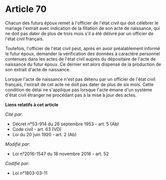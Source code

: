 # Article 70

Chacun des futurs époux remet à l'officier de l'état civil qui doit célébrer le mariage l'extrait avec indication de la
filiation de son acte de naissance, qui ne doit pas dater de plus de trois mois s'il a été délivré par un officier de l'état
civil français.

Toutefois, l'officier de l'état civil peut, après en avoir préalablement informé le futur époux, demander la vérification des
données à caractère personnel contenues dans les actes de l'état civil auprès du dépositaire de l'acte de naissance du futur
époux. Ce dernier est alors dispensé de la production de son extrait d'acte de naissance.

Lorsque l'acte de naissance n'est pas détenu par un officier de l'état civil français, l'extrait de cet acte ne doit pas
dater de plus de six mois. Cette condition de délai ne s'applique pas lorsque l'acte émane d'un système d'état civil étranger
ne procédant pas à la mise à jour des actes.

**Liens relatifs à cet article**

_Cité par_:

  - Décret n°53-914 du 26 septembre 1953 - art. 5 (Ab)
  - Code civil - art. 63 (VD)
  - Loi du 20 juin 1920 - art. 2 (Ab)

_Modifié par_:

  - Loi n°2016-1547 du 18 novembre 2016 - art. 52

_Codifié par_:

  - Loi n°1803-03-11
